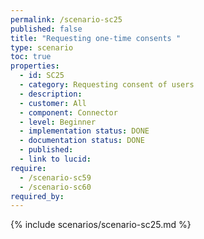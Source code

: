 ```yaml
---
permalink: /scenario-sc25
published: false
title: "Requesting one-time consents "
type: scenario
toc: true
properties:
  - id: SC25
  - category: Requesting consent of users
  - description:
  - customer: All
  - component: Connector
  - level: Beginner
  - implementation status: DONE
  - documentation status: DONE
  - published:
  - link to lucid:
require:
  - /scenario-sc59
  - /scenario-sc60
required_by:
---
```


{% include scenarios/scenario-sc25.md %}
